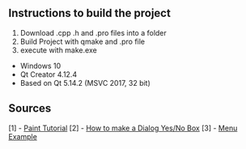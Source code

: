 ## Instructions to build the project
1. Download .cpp .h and .pro files into a folder
1. Build Project with qmake and .pro file
1. execute with make.exe

- Windows 10
- Qt Creator 4.12.4
- Based on Qt 5.14.2 (MSVC 2017, 32 bit)

## Sources
[1] - [Paint Tutorial](https://doc.qt.io/qt-5/qtwidgets-widgets-scribble-example.html)
[2] - [How to make a Dialog Yes/No Box](https://stackoverflow.com/questions/13111669/yes-no-message-box-using-qmessagebox)
[3] - [Menu Example](https://doc.qt.io/qt-5/qtwidgets-mainwindows-menus-example.html)
